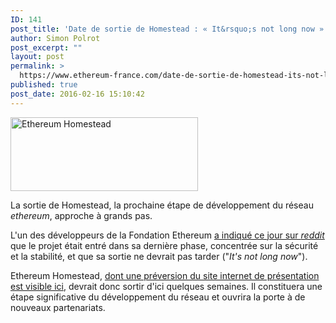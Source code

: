 ```yaml
---
ID: 141
post_title: 'Date de sortie de Homestead : « It&rsquo;s not long now »'
author: Simon Polrot
post_excerpt: ""
layout: post
permalink: >
  https://www.ethereum-france.com/date-de-sortie-de-homestead-its-not-long-now/
published: true
post_date: 2016-02-16 15:10:42
---
```

<img class="alignright wp-image-144 size-medium" src="http://www.ethereum-france.com/wp-content/uploads/2016/02/Ethereum-Homestead-300x118.png" alt="Ethereum Homestead" width="300" height="118" />

La sortie de Homestead, la prochaine étape de développement du réseau <em>ethereum</em>, approche à grands pas.

L'un des développeurs de la Fondation Ethereum <a href="https://www.reddit.com/r/ethereum/comments/45xqht/wheres_homestead_done_was_80_milestone_now_its/d01b1a4">a indiqué ce jour sur <em>reddit</em></a> que le projet était entré dans sa dernière phase, concentrée sur la sécurité et la stabilité, et que sa sortie ne devrait pas tarder ("<em>It's not long now</em>").

Ethereum Homestead, <a href="http://dipl.me:3000/">dont une préversion du site internet de présentation est visible ici</a>, devrait donc sortir d'ici quelques semaines. Il constituera une étape significative du développement du réseau et ouvrira la porte à de nouveaux partenariats.